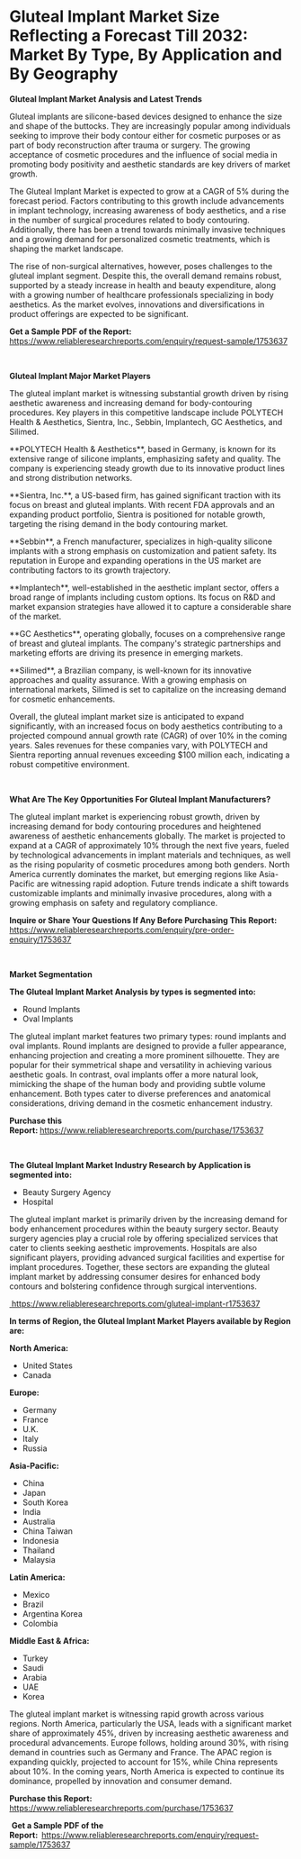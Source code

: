 <p><h1>Gluteal Implant Market Size Reflecting a Forecast Till 2032: Market By Type, By Application and By Geography</h1></p><p><strong>Gluteal Implant Market Analysis and Latest Trends</strong></p>
<p><p>Gluteal implants are silicone-based devices designed to enhance the size and shape of the buttocks. They are increasingly popular among individuals seeking to improve their body contour either for cosmetic purposes or as part of body reconstruction after trauma or surgery. The growing acceptance of cosmetic procedures and the influence of social media in promoting body positivity and aesthetic standards are key drivers of market growth.</p><p>The Gluteal Implant Market is expected to grow at a CAGR of 5% during the forecast period. Factors contributing to this growth include advancements in implant technology, increasing awareness of body aesthetics, and a rise in the number of surgical procedures related to body contouring. Additionally, there has been a trend towards minimally invasive techniques and a growing demand for personalized cosmetic treatments, which is shaping the market landscape.</p><p>The rise of non-surgical alternatives, however, poses challenges to the gluteal implant segment. Despite this, the overall demand remains robust, supported by a steady increase in health and beauty expenditure, along with a growing number of healthcare professionals specializing in body aesthetics. As the market evolves, innovations and diversifications in product offerings are expected to be significant.</p></p>
<p><strong>Get a Sample PDF of the Report:&nbsp;</strong> <a href="https://www.reliableresearchreports.com/enquiry/request-sample/1753637?utm_campaign=3435&utm_medium=2&utm_source=Github&utm_content=ia&utm_term=17042025&utm_id=gluteal-implant">https://www.reliableresearchreports.com/enquiry/request-sample/1753637</a></p>
<p>&nbsp;</p>
<p><strong>Gluteal Implant Major Market Players</strong></p>
<p><p>The gluteal implant market is witnessing substantial growth driven by rising aesthetic awareness and increasing demand for body-contouring procedures. Key players in this competitive landscape include POLYTECH Health & Aesthetics, Sientra, Inc., Sebbin, Implantech, GC Aesthetics, and Silimed.</p><p>**POLYTECH Health & Aesthetics**, based in Germany, is known for its extensive range of silicone implants, emphasizing safety and quality. The company is experiencing steady growth due to its innovative product lines and strong distribution networks. </p><p>**Sientra, Inc.**, a US-based firm, has gained significant traction with its focus on breast and gluteal implants. With recent FDA approvals and an expanding product portfolio, Sientra is positioned for notable growth, targeting the rising demand in the body contouring market. </p><p>**Sebbin**, a French manufacturer, specializes in high-quality silicone implants with a strong emphasis on customization and patient safety. Its reputation in Europe and expanding operations in the US market are contributing factors to its growth trajectory.</p><p>**Implantech**, well-established in the aesthetic implant sector, offers a broad range of implants including custom options. Its focus on R&D and market expansion strategies have allowed it to capture a considerable share of the market.</p><p>**GC Aesthetics**, operating globally, focuses on a comprehensive range of breast and gluteal implants. The company's strategic partnerships and marketing efforts are driving its presence in emerging markets.</p><p>**Silimed**, a Brazilian company, is well-known for its innovative approaches and quality assurance. With a growing emphasis on international markets, Silimed is set to capitalize on the increasing demand for cosmetic enhancements.</p><p>Overall, the gluteal implant market size is anticipated to expand significantly, with an increased focus on body aesthetics contributing to a projected compound annual growth rate (CAGR) of over 10% in the coming years. Sales revenues for these companies vary, with POLYTECH and Sientra reporting annual revenues exceeding $100 million each, indicating a robust competitive environment.</p></p>
<p>&nbsp;</p>
<p><strong>What Are The Key Opportunities For Gluteal Implant Manufacturers?</strong></p>
<p><p>The gluteal implant market is experiencing robust growth, driven by increasing demand for body contouring procedures and heightened awareness of aesthetic enhancements globally. The market is projected to expand at a CAGR of approximately 10% through the next five years, fueled by technological advancements in implant materials and techniques, as well as the rising popularity of cosmetic procedures among both genders. North America currently dominates the market, but emerging regions like Asia-Pacific are witnessing rapid adoption. Future trends indicate a shift towards customizable implants and minimally invasive procedures, along with a growing emphasis on safety and regulatory compliance.</p></p>
<p><strong>Inquire or Share Your Questions If Any Before Purchasing This Report:</strong> <a href="https://www.reliableresearchreports.com/enquiry/pre-order-enquiry/1753637?utm_campaign=3435&utm_medium=2&utm_source=Github&utm_content=ia&utm_term=17042025&utm_id=gluteal-implant">https://www.reliableresearchreports.com/enquiry/pre-order-enquiry/1753637</a></p>
<p>&nbsp;</p>
<p><strong>Market Segmentation</strong></p>
<p><strong>The Gluteal Implant Market Analysis by types is segmented into:</strong></p>
<p><ul><li>Round Implants</li><li>Oval Implants</li></ul></p>
<p><p>The gluteal implant market features two primary types: round implants and oval implants. Round implants are designed to provide a fuller appearance, enhancing projection and creating a more prominent silhouette. They are popular for their symmetrical shape and versatility in achieving various aesthetic goals. In contrast, oval implants offer a more natural look, mimicking the shape of the human body and providing subtle volume enhancement. Both types cater to diverse preferences and anatomical considerations, driving demand in the cosmetic enhancement industry.</p></p>
<p><strong>Purchase this Report:&nbsp;</strong><a href="https://www.reliableresearchreports.com/purchase/1753637?utm_campaign=3435&utm_medium=2&utm_source=Github&utm_content=ia&utm_term=17042025&utm_id=gluteal-implant">https://www.reliableresearchreports.com/purchase/1753637</a></p>
<p>&nbsp;</p>
<p><strong>The Gluteal Implant Market Industry Research by Application is segmented into:</strong></p>
<p><ul><li>Beauty Surgery Agency</li><li>Hospital</li></ul></p>
<p><p>The gluteal implant market is primarily driven by the increasing demand for body enhancement procedures within the beauty surgery sector. Beauty surgery agencies play a crucial role by offering specialized services that cater to clients seeking aesthetic improvements. Hospitals are also significant players, providing advanced surgical facilities and expertise for implant procedures. Together, these sectors are expanding the gluteal implant market by addressing consumer desires for enhanced body contours and bolstering confidence through surgical interventions.</p></p>
<p><a href="https://www.reliableresearchreports.com/gluteal-implant-r1753637?utm_campaign=3435&utm_medium=2&utm_source=Github&utm_content=ia&utm_term=17042025&utm_id=gluteal-implant">&nbsp;https://www.reliableresearchreports.com/gluteal-implant-r1753637</a></p>
<p><strong>In terms of Region, the Gluteal Implant Market Players available by Region are:</strong></p>
<p>
    <p> <strong> North America: </strong>
        <ul>
            <li>United States</li>
            <li>Canada</li>
        </ul>
        </p> 
    <p> <strong> Europe: </strong>
        <ul>
            <li>Germany</li>
            <li>France</li>
            <li>U.K.</li>
            <li>Italy</li>
            <li>Russia</li>
        </ul>
        </p> 
    <p> <strong> Asia-Pacific: </strong>
        <ul>
            <li>China</li>
            <li>Japan</li>
            <li>South Korea</li>
            <li>India</li>
            <li>Australia</li>
            <li>China Taiwan</li>
            <li>Indonesia</li>
            <li>Thailand</li>
            <li>Malaysia</li>
        </ul>
        </p> 
    <p> <strong> Latin America: </strong>
        <ul>
            <li>Mexico</li>
            <li>Brazil</li>
            <li>Argentina Korea</li>
            <li>Colombia</li>
        </ul>
        </p> 
    <p> <strong> Middle East & Africa: </strong>
        <ul>
            <li>Turkey</li>
            <li>Saudi</li>
            <li>Arabia</li>
            <li>UAE</li>
            <li>Korea</li>
        </ul>
    </p>
    </p>
<p><p>The gluteal implant market is witnessing rapid growth across various regions. North America, particularly the USA, leads with a significant market share of approximately 45%, driven by increasing aesthetic awareness and procedural advancements. Europe follows, holding around 30%, with rising demand in countries such as Germany and France. The APAC region is expanding quickly, projected to account for 15%, while China represents about 10%. In the coming years, North America is expected to continue its dominance, propelled by innovation and consumer demand.</p></p>
<p><strong>Purchase this Report: </strong><a href="https://www.reliableresearchreports.com/purchase/1753637?utm_campaign=3435&utm_medium=2&utm_source=Github&utm_content=ia&utm_term=17042025&utm_id=gluteal-implant">https://www.reliableresearchreports.com/purchase/1753637</a></p>
<p>&nbsp;<strong>Get a Sample PDF of the Report:&nbsp;&nbsp;</strong><a href="https://www.reliableresearchreports.com/enquiry/request-sample/1753637?utm_campaign=3435&utm_medium=2&utm_source=Github&utm_content=ia&utm_term=17042025&utm_id=gluteal-implant">https://www.reliableresearchreports.com/enquiry/request-sample/1753637</a></p>
<p><strong></strong></p>
<p><p></p><p></p><p></p></p>